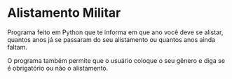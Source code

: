 # Alistamento Militar
 Programa feito em Python que te informa em que ano você deve se alistar, quantos anos já se passaram do seu alistamento ou quantos anos ainda faltam.

 O programa também permite que o usuário coloque o seu gênero e diga se é obrigatório ou não o alistamento.
